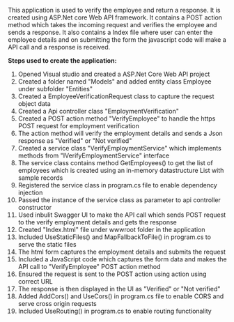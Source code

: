 This application is used to verify the employee and return a response.
It is created using ASP.Net core Web API framework.
It contains a POST action method which takes the incoming request and verifies the employee and sends a response.
It also contains a Index file where user can enter the employee details and on submitting the form the javascript code will make a API call and a response is received.

**Steps used to create the application:**
1. Opened Visual studio and created a ASP.Net Core Web API project
2. Created a folder named "Models" and added entity class Employee under subfolder "Entities"
3. Created a EmployeeVerificationRequest class to capture the request object data
4. Created a Api controller class "EmploymentVerification"
5. Created a POST action method "VerifyEmployee" to handle the https POST request for employment verification
6. The action method will verify the employment details and sends a Json response as "Verified" or "Not verified"
7. Created a service class "VerifyEmploymentService" which implements methods from "IVerifyEmploymentService" interface
8. The service class contains method GetEmployees() to get the list of employees which is created using an in-memory datastructure List with sample records 
9. Registered the service class in program.cs file to enable dependency injection
10. Passed the instance of the service class as parameter to api controller constructor
11. Used inbulit Swagger UI to make the API call which sends POST request to the verify employment details and gets the response
12. Created "Index.html" file under wwwroot folder in the application
13. Included UseStaticFiles() and MapFallbackToFile() in program.cs to serve the static files
14. The html form captures the employment details and submits the request
15. Included a JavaScript code which captures the form data and makes the API call to "VerifyEmployee" POST action method
16. Ensured the request is sent to the POST action using action using correct URL
17. The response is then displayed in the UI as "Verified" or "Not verified"
18. Added AddCors() and UseCors() in program.cs file to enable CORS and serve cross origin requests
19. Included UseRouting() in program.cs to enable routing functionality
